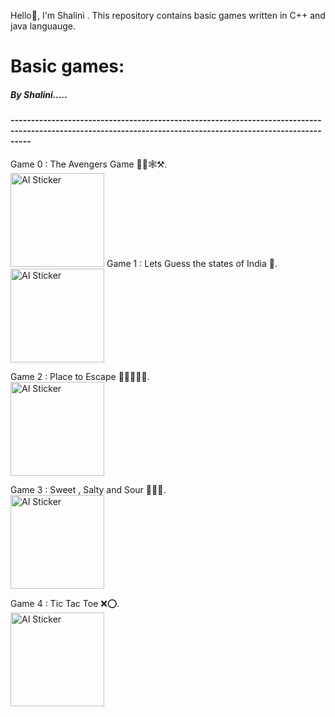Hello👋, I'm Shalini . This repository contains basic games written in C++ and java languauge.<br>
<h1>Basic games:</h1>
<h5>By Shalini.....</h5>
<h4>-------------------------------------------------------------------------------------------------------------------------------------------------------------</h4>
Game 0 : The Avengers Game 🦹‍♂️🕸️⚒️.<br>
<img src="https://image.remaker.ai/datarm7/ai-sticker/output/2025-01-26/21190950-b6b1-4497-8b5b-193bfaafd205.png" alt="AI Sticker" width="150">
Game 1 : Lets Guess the states of India 🤔.<br>
<img src="https://image.remaker.ai/datarm7/ai-sticker/output/2025-01-27/fe473966-7168-49ba-8316-525b1cda283d.png" alt="AI Sticker" width="150">

Game 2 : Place to Escape 🏃‍➡️🏃‍♀️‍➡️.<br>
<img src="https://image.remaker.ai/datarm7/ai-sticker/output/2025-01-29/3605d65c-5112-40b8-bcc1-fa170668622a.png" alt="AI Sticker" width="150">

Game 3 : Sweet , Salty and Sour 🍭🍝🥒.<br>
<img src="https://image.remaker.ai/datarm7/ai-sticker/output/2025-02-01/aa5711ec-a13b-4c9f-8119-cfb10f6c0c5f.png" alt="AI Sticker" width="150">

Game 4 : Tic Tac Toe ❌⭕.<br>
<img src="https://image.remaker.ai/datarm7/ai-sticker/output/2025-02-06/b6cfed03-9aca-4d4d-a576-654a06e13158.png" alt="AI Sticker" width="150">







